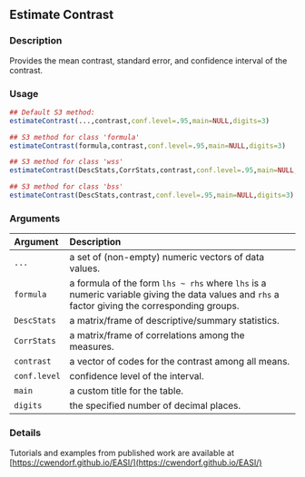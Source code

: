 ## Estimate Contrast

### Description

Provides the mean contrast, standard error, and confidence interval of the contrast.

### Usage

```r
## Default S3 method:
estimateContrast(...,contrast,conf.level=.95,main=NULL,digits=3)

## S3 method for class 'formula'
estimateContrast(formula,contrast,conf.level=.95,main=NULL,digits=3)

## S3 method for class 'wss'
estimateContrast(DescStats,CorrStats,contrast,conf.level=.95,main=NULL,digits=3)

## S3 method for class 'bss'
estimateContrast(DescStats,contrast,conf.level=.95,main=NULL,digits=3)
```

### Arguments

Argument | Description
:-- | :--
```...``` | a set of (non-empty) numeric vectors of data values.
```formula``` | a formula of the form `lhs ~ rhs` where `lhs` is a numeric variable giving the data values and `rhs` a factor giving the corresponding groups.
```DescStats```  | a matrix/frame of descriptive/summary statistics.
```CorrStats``` | a matrix/frame of correlations among the measures.
```contrast``` | a vector of codes for the contrast among all means.
```conf.level``` | confidence level of the interval.
```main``` | a custom title for the table.
```digits``` | the specified number of decimal places.

### Details

Tutorials and examples from published work are available at [https://cwendorf.github.io/EASI/](https://cwendorf.github.io/EASI/) 



